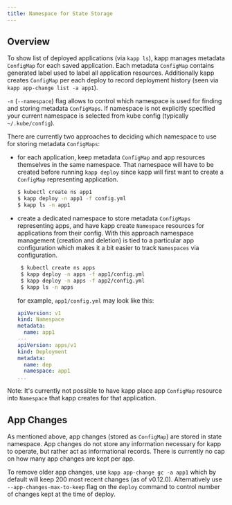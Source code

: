 ```yaml
---
title: Namespace for State Storage
---
```


## Overview

To show list of deployed applications (via `kapp ls`), kapp manages metadata `ConfigMap` for each saved application. Each metadata `ConfigMap` contains generated label used to label all application resources. Additionally kapp creates `ConfigMap` per each deploy to record deployment history (seen via `kapp app-change list -a app1`).

`-n` (`--namespace`) flag allows to control which namespace is used for finding and storing metadata `ConfigMaps`. If namespace is not explicitly specified your current namespace is selected from kube config (typically `~/.kube/config`).

There are currently two approaches to deciding which namespace to use for storing metadata `ConfigMaps`:

- for each application, keep metadata `ConfigMap` and app resources themselves in the same namespace. That namespace will have to be created before running `kapp deploy` since kapp will first want to create a `ConfigMap` representing application.

    ```bash
    $ kubectl create ns app1
    $ kapp deploy -n app1 -f config.yml
    $ kapp ls -n app1
    ```

- create a dedicated namespace to store metadata `ConfigMaps` representing apps, and have kapp create `Namespace` resources for applications from their config. With this approach namespace management (creation and deletion) is tied to a particular app configuration which makes it a bit easier to track `Namespaces` via configuration.

   ```bash
    $ kubectl create ns apps
    $ kapp deploy -n apps -f app1/config.yml
    $ kapp deploy -n apps -f app2/config.yml
    $ kapp ls -n apps
    ```

    for example, `app1/config.yml` may look like this:

    ```yaml
    apiVersion: v1
    kind: Namespace
    metadata:
      name: app1
    ---
    apiVersion: apps/v1
    kind: Deployment
    metadata:
      name: dep
      namespace: app1
    ...
    ```

Note: It's currently not possible to have kapp place app `ConfigMap` resource into `Namespace` that kapp creates for that application.

## App Changes

As mentioned above, app changes (stored as `ConfigMap`) are stored in state namespace. App changes do not store any information necessary for kapp to operate, but rather act as informational records. There is currently no cap on how many app changes are kept per app.

To remove older app changes, use `kapp app-change gc -a app1` which by default will keep 200 most recent changes (as of v0.12.0). Alternatively use `--app-changes-max-to-keep` flag on the `deploy` command to control number of changes kept at the time of deploy.
